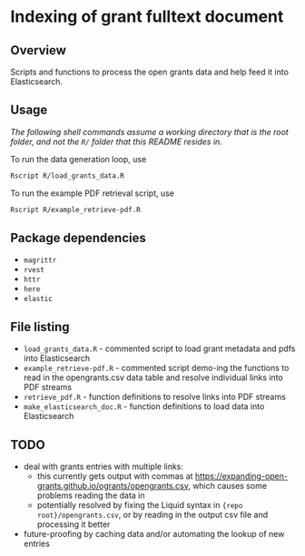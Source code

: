 # Indexing of grant fulltext document

## Overview

Scripts and functions to process the open grants data and help feed it into Elasticsearch.

## Usage

*The following shell commands assume a working directory that is the root folder, and not the `R/` folder that this README resides in.*

To run the data generation loop, use

```bash
Rscript R/load_grants_data.R
```

To run the example PDF retrieval script, use

```bash
Rscript R/example_retrieve-pdf.R
```

## Package dependencies

* `magrittr`
* `rvest`
* `httr`
* `here`
* `elastic`

## File listing

* `load_grants_data.R` - commented script to load grant metadata and pdfs into Elasticsearch
* `example_retrieve-pdf.R` - commented script demo-ing the functions to read in the opengrants.csv data table and resolve individual links into PDF streams
* `retrieve_pdf.R` - function definitions to resolve links into PDF streams
* `make_elasticsearch_doc.R` - function definitions to load data into Elasticsearch

## TODO

* deal with grants entries with multiple links:
  - this currently gets output with commas at https://expanding-open-grants.github.io/ogrants/opengrants.csv, which causes some problems reading the data in
  - potentially resolved by fixing the Liquid syntax in `{repo root}/opengrants.csv`, or by reading in the output csv file and processing it better
* future-proofing by caching data and/or automating the lookup of new entries
